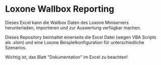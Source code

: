 # Loxone Wallbox Reporting
Dieses Excel kann die Wallbox Daten des Loxone Miniservers herunterladen, importieren und zur Auswertung verfügbar machen.

Dieses Repository beinhaltet einerseits die Excel Datei (wegen VBA Scripts als .xlsm) und eine Loxone Beispielkonfiguration für unterschiedliche Szenarios.

Wichtig ist, das Blatt "Dokumentation" im Excel zu beachten!
